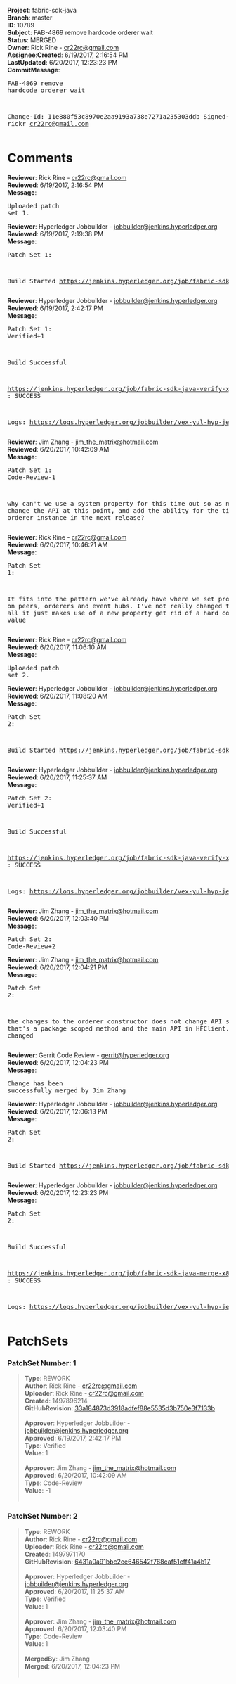 <strong>Project</strong>: fabric-sdk-java</br><strong>Branch</strong>: master<br><strong>ID</strong>: 10789<br><strong>Subject</strong>: FAB-4869 remove hardcode orderer wait<br><strong>Status</strong>: MERGED<br><strong>Owner</strong>: Rick Rine - cr22rc@gmail.com<br><strong>Assignee</strong>:<strong>Created</strong>: 6/19/2017, 2:16:54 PM<br><strong>LastUpdated</strong>: 6/20/2017, 12:23:23 PM<br><strong>CommitMessage</strong>:<br><pre>FAB-4869 remove hardcode orderer wait

Change-Id: I1e880f53c8970e2aa9193a738e7271a235303ddb
Signed-off-by: rickr <cr22rc@gmail.com>
</pre><h1>Comments</h1><strong>Reviewer</strong>: Rick Rine - cr22rc@gmail.com<br><strong>Reviewed</strong>: 6/19/2017, 2:16:54 PM<br><strong>Message</strong>: <pre>Uploaded patch set 1.</pre><strong>Reviewer</strong>: Hyperledger Jobbuilder - jobbuilder@jenkins.hyperledger.org<br><strong>Reviewed</strong>: 6/19/2017, 2:19:38 PM<br><strong>Message</strong>: <pre>Patch Set 1:

Build Started https://jenkins.hyperledger.org/job/fabric-sdk-java-verify-x86_64/967/</pre><strong>Reviewer</strong>: Hyperledger Jobbuilder - jobbuilder@jenkins.hyperledger.org<br><strong>Reviewed</strong>: 6/19/2017, 2:42:17 PM<br><strong>Message</strong>: <pre>Patch Set 1: Verified+1

Build Successful 

https://jenkins.hyperledger.org/job/fabric-sdk-java-verify-x86_64/967/ : SUCCESS

Logs: https://logs.hyperledger.org/jobbuilder/vex-yul-hyp-jenkins-1/fabric-sdk-java-verify-x86_64/967</pre><strong>Reviewer</strong>: Jim Zhang - jim_the_matrix@hotmail.com<br><strong>Reviewed</strong>: 6/20/2017, 10:42:09 AM<br><strong>Message</strong>: <pre>Patch Set 1: Code-Review-1

why can't we use a system property for this time out so as not to change the API at this point, and add the ability for the timeout per orderer instance in the next release?</pre><strong>Reviewer</strong>: Rick Rine - cr22rc@gmail.com<br><strong>Reviewed</strong>: 6/20/2017, 10:46:21 AM<br><strong>Message</strong>: <pre>Patch Set 1:

It fits into the pattern we've already have where we set properties on peers, orderers and event hubs. I've not really changed the API at all it just makes use of a new property get rid of a hard coded value</pre><strong>Reviewer</strong>: Rick Rine - cr22rc@gmail.com<br><strong>Reviewed</strong>: 6/20/2017, 11:06:10 AM<br><strong>Message</strong>: <pre>Uploaded patch set 2.</pre><strong>Reviewer</strong>: Hyperledger Jobbuilder - jobbuilder@jenkins.hyperledger.org<br><strong>Reviewed</strong>: 6/20/2017, 11:08:20 AM<br><strong>Message</strong>: <pre>Patch Set 2:

Build Started https://jenkins.hyperledger.org/job/fabric-sdk-java-verify-x86_64/973/</pre><strong>Reviewer</strong>: Hyperledger Jobbuilder - jobbuilder@jenkins.hyperledger.org<br><strong>Reviewed</strong>: 6/20/2017, 11:25:37 AM<br><strong>Message</strong>: <pre>Patch Set 2: Verified+1

Build Successful 

https://jenkins.hyperledger.org/job/fabric-sdk-java-verify-x86_64/973/ : SUCCESS

Logs: https://logs.hyperledger.org/jobbuilder/vex-yul-hyp-jenkins-1/fabric-sdk-java-verify-x86_64/973</pre><strong>Reviewer</strong>: Jim Zhang - jim_the_matrix@hotmail.com<br><strong>Reviewed</strong>: 6/20/2017, 12:03:40 PM<br><strong>Message</strong>: <pre>Patch Set 2: Code-Review+2</pre><strong>Reviewer</strong>: Jim Zhang - jim_the_matrix@hotmail.com<br><strong>Reviewed</strong>: 6/20/2017, 12:04:21 PM<br><strong>Message</strong>: <pre>Patch Set 2:

the changes to the orderer constructor does not change API since that's a package scoped method and the main API in HFClient.java is not changed</pre><strong>Reviewer</strong>: Gerrit Code Review - gerrit@hyperledger.org<br><strong>Reviewed</strong>: 6/20/2017, 12:04:23 PM<br><strong>Message</strong>: <pre>Change has been successfully merged by Jim Zhang</pre><strong>Reviewer</strong>: Hyperledger Jobbuilder - jobbuilder@jenkins.hyperledger.org<br><strong>Reviewed</strong>: 6/20/2017, 12:06:13 PM<br><strong>Message</strong>: <pre>Patch Set 2:

Build Started https://jenkins.hyperledger.org/job/fabric-sdk-java-merge-x86_64/148/</pre><strong>Reviewer</strong>: Hyperledger Jobbuilder - jobbuilder@jenkins.hyperledger.org<br><strong>Reviewed</strong>: 6/20/2017, 12:23:23 PM<br><strong>Message</strong>: <pre>Patch Set 2:

Build Successful 

https://jenkins.hyperledger.org/job/fabric-sdk-java-merge-x86_64/148/ : SUCCESS

Logs: https://logs.hyperledger.org/jobbuilder/vex-yul-hyp-jenkins-1/fabric-sdk-java-merge-x86_64/148</pre><h1>PatchSets</h1><h3>PatchSet Number: 1</h3><blockquote><strong>Type</strong>: REWORK<br><strong>Author</strong>: Rick Rine - cr22rc@gmail.com<br><strong>Uploader</strong>: Rick Rine - cr22rc@gmail.com<br><strong>Created</strong>: 1497896214<br><strong>GitHubRevision</strong>: [33a184873d3918adfef88e5535d3b750e3f7133b](https://github.com/hyperledger/fabric-sdk-java/commit/33a184873d3918adfef88e5535d3b750e3f7133b)<br><br><strong>Approver</strong>: Hyperledger Jobbuilder - jobbuilder@jenkins.hyperledger.org<br><strong>Approved</strong>: 6/19/2017, 2:42:17 PM<br><strong>Type</strong>: Verified<br><strong>Value</strong>: 1<br><br><strong>Approver</strong>: Jim Zhang - jim_the_matrix@hotmail.com<br><strong>Approved</strong>: 6/20/2017, 10:42:09 AM<br><strong>Type</strong>: Code-Review<br><strong>Value</strong>: -1<br><br></blockquote><h3>PatchSet Number: 2</h3><blockquote><strong>Type</strong>: REWORK<br><strong>Author</strong>: Rick Rine - cr22rc@gmail.com<br><strong>Uploader</strong>: Rick Rine - cr22rc@gmail.com<br><strong>Created</strong>: 1497971170<br><strong>GitHubRevision</strong>: [6431a0a91bbc2ee646542f768caf51cff41a4b17](https://github.com/hyperledger/fabric-sdk-java/commit/6431a0a91bbc2ee646542f768caf51cff41a4b17)<br><br><strong>Approver</strong>: Hyperledger Jobbuilder - jobbuilder@jenkins.hyperledger.org<br><strong>Approved</strong>: 6/20/2017, 11:25:37 AM<br><strong>Type</strong>: Verified<br><strong>Value</strong>: 1<br><br><strong>Approver</strong>: Jim Zhang - jim_the_matrix@hotmail.com<br><strong>Approved</strong>: 6/20/2017, 12:03:40 PM<br><strong>Type</strong>: Code-Review<br><strong>Value</strong>: 1<br><br><strong>MergedBy</strong>: Jim Zhang<br><strong>Merged</strong>: 6/20/2017, 12:04:23 PM<br><br></blockquote>
